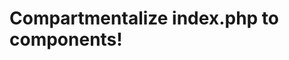 # Compartmentalize index.php to components!

<!--
Resources
https://www.bootstrapcdn.com/beta/
https://getbootstrap.com/docs/4.0/components/dropdowns/
https://cdnjs.cloudflare.com/ajax/libs/popper.js//1.12.3/umd/popper.min.js
-->